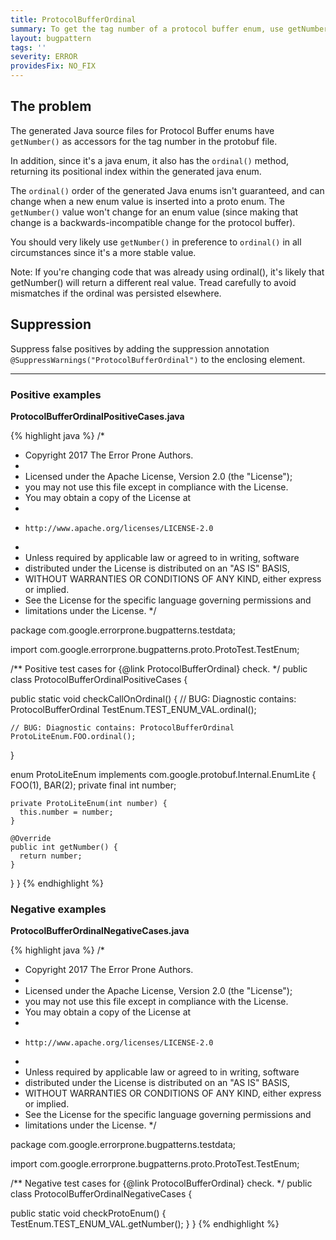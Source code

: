 ```yaml
---
title: ProtocolBufferOrdinal
summary: To get the tag number of a protocol buffer enum, use getNumber() instead.
layout: bugpattern
tags: ''
severity: ERROR
providesFix: NO_FIX
---
```


<!--
*** AUTO-GENERATED, DO NOT MODIFY ***
To make changes, edit the @BugPattern annotation or the explanation in docs/bugpattern.
-->

## The problem
The generated Java source files for Protocol Buffer enums have `getNumber()` as
accessors for the tag number in the protobuf file.

In addition, since it's a java enum, it also has the `ordinal()` method,
returning its positional index within the generated java enum.

The `ordinal()` order of the generated Java enums isn't guaranteed, and can
change when a new enum value is inserted into a proto enum. The `getNumber()`
value won't change for an enum value (since making that change is a
backwards-incompatible change for the protocol buffer).

You should very likely use `getNumber()` in preference to `ordinal()` in all
circumstances since it's a more stable value.

Note: If you're changing code that was already using ordinal(), it's likely that
getNumber() will return a different real value. Tread carefully to avoid
mismatches if the ordinal was persisted elsewhere.

## Suppression
Suppress false positives by adding the suppression annotation `@SuppressWarnings("ProtocolBufferOrdinal")` to the enclosing element.

----------

### Positive examples
__ProtocolBufferOrdinalPositiveCases.java__

{% highlight java %}
/*
 * Copyright 2017 The Error Prone Authors.
 *
 * Licensed under the Apache License, Version 2.0 (the "License");
 * you may not use this file except in compliance with the License.
 * You may obtain a copy of the License at
 *
 *     http://www.apache.org/licenses/LICENSE-2.0
 *
 * Unless required by applicable law or agreed to in writing, software
 * distributed under the License is distributed on an "AS IS" BASIS,
 * WITHOUT WARRANTIES OR CONDITIONS OF ANY KIND, either express or implied.
 * See the License for the specific language governing permissions and
 * limitations under the License.
 */

package com.google.errorprone.bugpatterns.testdata;

import com.google.errorprone.bugpatterns.proto.ProtoTest.TestEnum;

/** Positive test cases for {@link ProtocolBufferOrdinal} check. */
public class ProtocolBufferOrdinalPositiveCases {

  public static void checkCallOnOrdinal() {
    // BUG: Diagnostic contains: ProtocolBufferOrdinal
    TestEnum.TEST_ENUM_VAL.ordinal();

    // BUG: Diagnostic contains: ProtocolBufferOrdinal
    ProtoLiteEnum.FOO.ordinal();
  }

  enum ProtoLiteEnum implements com.google.protobuf.Internal.EnumLite {
    FOO(1),
    BAR(2);
    private final int number;

    private ProtoLiteEnum(int number) {
      this.number = number;
    }

    @Override
    public int getNumber() {
      return number;
    }
  }
}
{% endhighlight %}

### Negative examples
__ProtocolBufferOrdinalNegativeCases.java__

{% highlight java %}
/*
 * Copyright 2017 The Error Prone Authors.
 *
 * Licensed under the Apache License, Version 2.0 (the "License");
 * you may not use this file except in compliance with the License.
 * You may obtain a copy of the License at
 *
 *     http://www.apache.org/licenses/LICENSE-2.0
 *
 * Unless required by applicable law or agreed to in writing, software
 * distributed under the License is distributed on an "AS IS" BASIS,
 * WITHOUT WARRANTIES OR CONDITIONS OF ANY KIND, either express or implied.
 * See the License for the specific language governing permissions and
 * limitations under the License.
 */

package com.google.errorprone.bugpatterns.testdata;

import com.google.errorprone.bugpatterns.proto.ProtoTest.TestEnum;

/** Negative test cases for {@link ProtocolBufferOrdinal} check. */
public class ProtocolBufferOrdinalNegativeCases {

  public static void checkProtoEnum() {
    TestEnum.TEST_ENUM_VAL.getNumber();
  }
}
{% endhighlight %}

